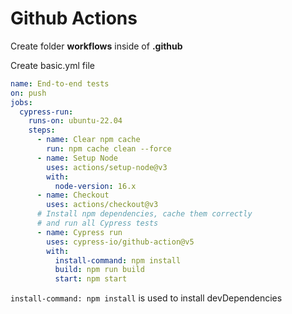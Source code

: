 # Github Actions

Create folder **workflows** inside of **.github**

Create basic.yml file

```yml
name: End-to-end tests
on: push
jobs:
  cypress-run:
    runs-on: ubuntu-22.04
    steps:
      - name: Clear npm cache
        run: npm cache clean --force
      - name: Setup Node
        uses: actions/setup-node@v3
        with:
          node-version: 16.x
      - name: Checkout
        uses: actions/checkout@v3
      # Install npm dependencies, cache them correctly
      # and run all Cypress tests
      - name: Cypress run
        uses: cypress-io/github-action@v5
        with:
          install-command: npm install
          build: npm run build
          start: npm start
```

`install-command: npm install` is used to install devDependencies